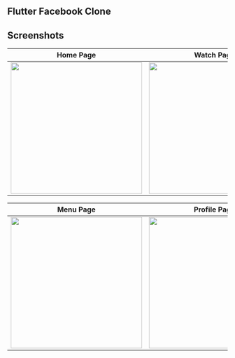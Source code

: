 ## Flutter Facebook Clone

## Screenshots

| Home Page | Watch Page | Friend Page |
|------|-------|-------|
|<img src="https://github.com/asifjahan1/Facebook-Clone-UI/assets/54774661/28114911-186b-44e2-a9a1-eaab9ae2092f" width="300">|<img src="https://github.com/asifjahan1/Facebook-Clone-UI/assets/54774661/6fb92edc-f5f8-45df-944f-866cd77897a9" width="300">|<img src="https://github.com/asifjahan1/Facebook-Clone-UI/assets/54774661/dd1218f1-5864-4c79-85d1-a0d07d1dfc63" width="300">|

| Menu Page | Profile Page | Chat Page |
|------|-------|-------|
|<img src="https://github.com/asifjahan1/Facebook-Clone-UI/assets/54774661/7e3beb17-616f-4563-8f1c-9a573004cdb1" width="300">|<img src="https://github.com/asifjahan1/Facebook-Clone-UI/assets/54774661/0d523db3-b47c-4f90-947b-2e6b24551803" width="300">|<img src="https://github.com/asifjahan1/Facebook-Clone-UI/assets/54774661/c8ff1fd0-79c4-459b-b754-57acdccdfe85" width="300">|
